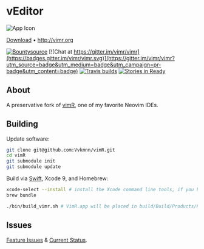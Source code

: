 # vEditor

![App Icon](https://raw.github.com/qvacua/vimr/master/resources/vimr-app-icon.png)

[Download](https://github.com/qvacua/vimr/releases) • <http://vimr.org>

[![Bountysource](https://www.bountysource.com/badge/team?team_id=933&style=raised)](https://www.bountysource.com/teams/vimr?utm_source=VimR%20%E2%80%94%20Vim%20Refined&utm_medium=shield&utm_campaign=raised) [![Chat at https://gitter.im/vimr/vimr](https://badges.gitter.im/vimr/vimr.svg)](https://gitter.im/vimr/vimr?utm_source=badge&utm_medium=badge&utm_campaign=pr-badge&utm_content=badge) [![Travis builds](https://travis-ci.org/qvacua/vimr.svg?branch=develop)](https://travis-ci.org/qvacua/vimr) [![Stories in Ready](https://badge.waffle.io/qvacua/vimr.svg?label=ready&title=Ready)](http://waffle.io/qvacua/vimr)

## About
A preservative fork of [vimR](https://github.com/qvacua/vimr), one of my
favorite Neovim IDEs.


## Building

Update software:

```bash
git clone git@github.com:Vvkmnn/vimR.git
cd vimR
git submodule init
git submodule update
```

Build via [Swift](https://github.com/qvacua/vimr#swiftneovim), Xcode 9, and
Homebrew:

```bash
xcode-select --install # install the Xcode command line tools, if you haven't already
brew bundle

./bin/build_vimr.sh # VimR.app will be placed in build/Build/Products/Release/
```

## Issues

[Feature Issues](https://github.com/qvacua/vimr/issues) & [Current Status](https://waffle.io/qvacua/vimr).

